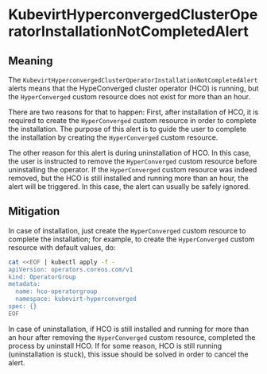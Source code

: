 # KubevirtHyperconvergedClusterOperatorInstallationNotCompletedAlert

## Meaning
The `KubevirtHyperconvergedClusterOperatorInstallationNotCompletedAlert` alerts means that the HypeConverged cluster operator (HCO) is running, but the `HyperConverged` custom resource does not exist for more than an hour.

There are two reasons for that to happen: First, after installation of HCO, it is required to create the `HyperConverged` custom resource in order to complete the installation. The purpose of this alert is to guide the user to complete the installation by creating the `HyperConverged` custom resource. 

The other reason for this alert is during uninstallation of HCO. In this case, the user is instructed to remove the `HyperConverged` custom resource before uninstalling the operator. If the `HyperConverged` custom resource was indeed removed, but the HCO is still installed and running more than an hour, the alert will be triggered. In this case, the alert can usually be safely ignored.

## Mitigation
In case of installation, just create the `HyperConverged` custom resource to complete the installation; for example, to create the `HyperConverged` custom resource with default values, do:

```bash
cat <<EOF | kubectl apply -f -
apiVersion: operators.coreos.com/v1
kind: OperatorGroup
metadata:
  name: hco-operatorgroup
  namespace: kubevirt-hyperconverged
spec: {}
EOF
```

In case of uninstallation, if HCO is still installed and running for more than an hour after removing the `HyperConverged` custom resource, completed the process by uninstall HCO. If for some reason, HCO is still running (uninstallation is stuck), this issue should be solved in order to cancel the alert.
